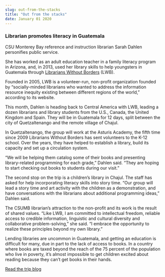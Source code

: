 ```yaml
---
slug: out-from-the-stacks
title: "Out from the stacks"
date: January 01 2020
---
```


<h3>Librarian promotes literacy in Guatemala</h3><p>CSU Monterey Bay reference and instruction librarian Sarah Dahlen personifies public service.
</p><p>She has worked as an adult education teacher in a family literacy program in Arizona, and, in 2013, used her library skills to help youngsters in Guatemala through <a href="http://lwb-online.org">Librarians Without Borders</a> (LWB).
</p><p>Founded in 2005, LWB is a volunteer-run, non-profit organization founded by “socially-minded librarians who wanted to address the information resource inequity existing between different regions of the world,” according to its website.
</p><p>This month, Dahlen is heading back to Central America with LWB, leading a dozen librarians and library students from the U.S., Canada, the United Kingdom and Spain. They will be in Guatemala for 12 days, split between the city of Quetzaltenango and the remote village of Chajul.
</p><p>In Quetzaltenango, the group will work at the Asturis Academy, the fifth time since 2009 Librarians Without Borders has sent volunteers to the K-12 school. Over the years, they have helped to establish a library, build its capacity and set up a circulation system.
</p><p>“We will be helping them catalog some of their books and presenting library-related programming for each grade,” Dahlen said. “They are hoping to start checking out books to students during our visit.”
</p><p>The second stop on the trip is a children’s library in Chajul. The staff has asked for help incorporating literacy skills into story time. “Our group will lead a story time and art activity with the children as a demonstration, and have conversations with the librarians about additional programming ideas,” Dahlen said.
</p><p>The CSUMB librarian’s attraction to the non-profit and its work is the result of shared values. “Like LWB, I am committed to intellectual freedom, reliable access to credible information, linguistic and cultural diversity and collaborative problem-solving,” she said. “I embrace the opportunity to realize these principles beyond my own library.”
</p><p>Lending libraries are uncommon in Guatemala, and getting an education is difficult for many, due in part to the lack of access to books. In a country where books are taxed beyond the reach of the 75 percent of the population who live in poverty, it’s almost impossible to get children excited about reading because they can’t get books in their hands.
</p><p><a href="http://lwb-online.org/?cat=27">Read the trip blog</a>
</p><p> 
</p>
